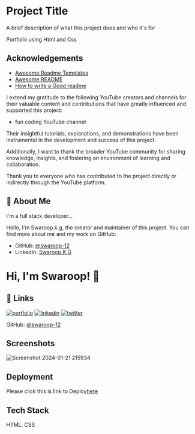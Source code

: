 
# Project Title

A brief description of what this project does and who it's for

Portfolio using Html and Css
## Acknowledgements

 - [Awesome Readme Templates](https://awesomeopensource.com/project/elangosundar/awesome-README-templates)
 - [Awesome README](https://github.com/matiassingers/awesome-readme)
 - [How to write a Good readme](https://bulldogjob.com/news/449-how-to-write-a-good-readme-for-your-github-project)

I extend my gratitude to the following YouTube creators and channels for their valuable content and contributions that have greatly influenced and supported this project:

- fun coding YouTube channel

Their insightful tutorials, explanations, and demonstrations have been instrumental in the development and success of this project.

Additionally, I want to thank the broader YouTube community for sharing knowledge, insights, and fostering an environment of learning and collaboration.

Thank you to everyone who has contributed to the project directly or indirectly through the YouTube platform.
## 🚀 About Me
I'm a full stack developer...

Hello, I'm Swaroop.k.g, the creator and maintainer of this project. You can find more about me and my work on GitHub:

- GitHub: [@swaroop-12](https://github.com/swaroop-12)
- LinkedIn: [Swaroop.K.G](https://www.linkedin.com/in/swaroop-k-g-82975025b/)
# Hi, I'm Swaroop! 👋


## 🔗 Links
[![portfolio](https://img.shields.io/badge/my_portfolio-000?style=for-the-badge&logo=ko-fi&logoColor=white)](https://katherineoelsner.com/)
[![linkedin](https://img.shields.io/badge/linkedin-0A66C2?style=for-the-badge&logo=linkedin&logoColor=white)](https://www.linkedin.com/)
[![twitter](https://img.shields.io/badge/twitter-1DA1F2?style=for-the-badge&logo=twitter&logoColor=white)](https://twitter.com/)

GitHub: [@swaroop-12](https://github.com/swaroop-12)
## Screenshots
![Screenshot 2024-01-21 215934](https://github.com/swaroop-12/portfolio/assets/146914876/4cb039d4-cccb-436d-9849-14f1eeb23dd3)

## Deployment


Please click this is link to Deploy[here](https://swaroop-12.github.io/portfolio/)

## Tech Stack

HTML, CSS
